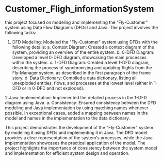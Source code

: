 # Customer_Fligh_informationSystem

this project focused on modeling and implementing the "Fly-Customer" system using Data Flow Diagrams (DFDs) and Java. The project involves the following tasks:
1. DFD Modeling: Modeled the "Fly-Customer" system using DFDs with the following details:
a. Context Diagram: Created a context diagram of the system, providing an overview of the entire system.
b. 0-DFD Diagram: Developed a level 0-DFD diagram, showcasing the main processes within the system.
c. 1-DFD Diagram: Created a level 1-DFD diagram, describing the process of synchronizing and updating flights from the Fly-Manager system, as described in the first paragraph of the frame story.
d. Data Dictionary: Compiled a data dictionary, listing all unexploded entities, flows, and processes at the lowest level (either in 1-DFD or in 0-DFD and not exploded).

2.Java Implementation: Implemented the detailed process in the 1-DFD diagram using Java.
a. Consistency: Ensured consistency between the DFD modeling and Java implementation by using matching names whenever possible. In exceptional cases, added a mapping between names in the model and names in the implementation to the data dictionary.

This project demonstrates the development of the "Fly-Customer" system by modeling it using DFDs and implementing it in Java. The DFD model provides a clear representation of the system's processes, while the Java implementation showcases the practical application of the model. The project highlights the importance of consistency between the system model and implementation for efficient system design and operation.



